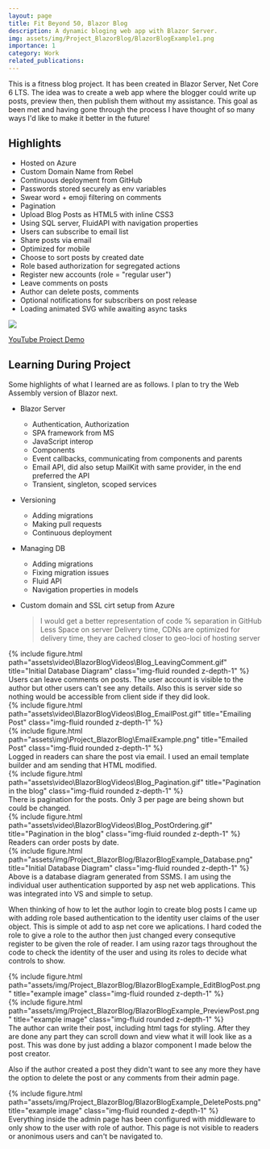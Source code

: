 ```yaml
---
layout: page
title: Fit Beyond 50, Blazor Blog
description: A dynamic bloging web app with Blazor Server. 
img: assets/img/Project_BlazorBlog/BlazorBlogExample1.png
importance: 1
category: Work
related_publications: 
---
```


This is a fitness blog project. It has been created in Blazor Server, Net Core 6 LTS. The idea was to create a web app where the blogger could write up posts, preview then, then publish them without my assistance. This goal as been met and having gone through the process I have thought of so many ways I'd like to make it better in the future!

## Highlights

- Hosted on Azure
- Custom Domain Name from Rebel
- Continuous deployment from GitHub
- Passwords stored securely as env variables
- Swear word + emoji filtering on comments
- Pagination
- Upload Blog Posts as HTML5 with inline CSS3
- Using SQL server, FluidAPI with navigation properties
- Users can subscribe to email list
- Share posts via email
- Optimized for mobile 
- Choose to sort posts by created date
- Role based authorization for segregated actions
- Register new accounts (role = "regular user")
- Leave comments on posts
- Author can delete posts, comments
- Optional notifications for subscribers on post release
- Loading animated SVG while awaiting async tasks

[![](https://markdown-videos.deta.dev/youtube/8jcfhJ3k63w)](https://youtu.be/8jcfhJ3k63w)

[YouTube Project Demo](https://youtu.be/8jcfhJ3k63w)

## Learning During Project

Some highlights of what I learned are as follows. I plan to try the Web Assembly version of Blazor next. 

- Blazor Server
	- Authentication, Authorization
	- SPA framework from MS
	- JavaScript interop
	- Components 
	- Event callbacks, communicating from components and parents
	- Email API, did also setup MailKit with same provider, in the end preferred the API
	- Transient, singleton, scoped services

- Versioning
	- Adding migrations
	- Making pull requests
	- Continuous deployment

- Managing DB
	- Adding migrations
	- Fixing migration issues
	- Fluid API
	- Navigation properties in models

- Custom domain and SSL cirt setup from Azure
	> I would get a better representation of code % separation in GitHub
	> Less Space on server
	> Delivery time, CDNs are optimized for delivery time, they are cached closer to geo-loci of hosting server


<div class="row">
    <div class="col-sm mt-6 mt-md-0">
        {% include figure.html 
        path="assets\video\BlazorBlogVideos\Blog_LeavingComment.gif" 
        title="Initial Database Diagram" class="img-fluid rounded z-depth-1" %}
    </div>
</div>
<div class="caption">
    Users can leave comments on posts. The user account is visible to the author but other users can't see any details. Also this is server side so nothing would be accessible from client side if they did look.
</div>

<div class="row">
    <div class="col-sm mt-6 mt-md-0">
        {% include figure.html 
        path="assets\video\BlazorBlogVideos\Blog_EmailPost.gif" 
        title="Emailing Post" class="img-fluid rounded z-depth-1" %}
    </div>
</div>
<div class="row">
    <div class="col-sm mt-6 mt-md-0">
        {% include figure.html 
        path="assets\img\Project_BlazorBlog\EmailExample.png" 
        title="Emailed Post" class="img-fluid rounded z-depth-1" %}
    </div>
</div>
<div class="caption">
    Logged in readers can share the post via email. I used an email template builder and am sending that HTML modified. 
</div>

<div class="row">
    <div class="col-sm mt-6 mt-md-0">
        {% include figure.html 
        path="assets\video\BlazorBlogVideos\Blog_Pagination.gif" 
        title="Pagination in the blog" class="img-fluid rounded z-depth-1" %}
    </div>
</div>
<div class="caption">
    There is pagination for the posts. Only 3 per page are being shown but could be changed. 
</div>

<div class="row">
    <div class="col-sm mt-6 mt-md-0">
        {% include figure.html 
        path="assets\video\BlazorBlogVideos\Blog_PostOrdering.gif" 
        title="Pagination in the blog" class="img-fluid rounded z-depth-1" %}
    </div>
</div>
<div class="caption">
    Readers can order posts by date. 
</div>

<div class="row">
    <div class="col-sm mt-3 mt-md-0">
        {% include figure.html 
        path="assets/img/Project_BlazorBlog/BlazorBlogExample_Database.png" 
        title="Initial Database Diagram" class="img-fluid rounded z-depth-1" %}
    </div>
</div>
<div class="caption">
    Above is a database diagram generated from SSMS. I am using the individual user authentication supported by asp net web applications. This was integrated into VS and simple to setup. 
</div>

When thinking of how to let the author login to create blog posts I came up with adding role based authentication to the identity user claims of the user object. This is simple ot add to asp net core we aplications. I hard coded the role to give a role to the author then just changed every consequtive register to be given the role of reader. I am using razor tags throughout the code to check the identity of the user and using its roles to decide what controls to show. 

<div class="row justify-content-sm-center">
    <div class="mt-3 mt-md-0">
        {% include figure.html 
        path="assets/img/Project_BlazorBlog/BlazorBlogExample_EditBlogPost.png" 
        title="example image" class="img-fluid rounded z-depth-1" %}
    </div>
    <div class="mt-3 mt-md-0">
        {% include figure.html 
        path="assets/img/Project_BlazorBlog/BlazorBlogExample_PreviewPost.png" 
        title="example image" class="img-fluid rounded z-depth-1" %}
    </div>
</div>
<div class="caption">
    The author can write their post, including html tags for styling. After they are done any part they can scroll down and view what it will look like as a post. This was done by just adding a blazor component I made below the post creator. 
</div>

Also if the author created a post they didn't want to see any more they have the option to delete the post or any comments from their admin page. 

<div class="mt-3 mt-md-0">
    {% include figure.html 
    path="assets/img/Project_BlazorBlog/BlazorBlogExample_DeletePosts.png" 
    title="example image" class="img-fluid rounded z-depth-1" %}
</div>
<div class="caption">
    Everything inside the admin page has been configured with middleware to only show to the user with role of author. This page is not visible to readers or anonimous users and can't be navigated to. 
</div>